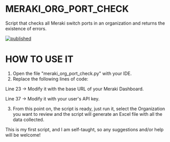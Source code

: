 # MERAKI_ORG_PORT_CHECK
 Script that checks all Meraki switch ports in an organization and returns the existence of errors.

[![published](https://static.production.devnetcloud.com/codeexchange/assets/images/devnet-published.svg)](https://developer.cisco.com/codeexchange/github/repo/ivancesg/MERAKI_ORG_PORT_CHECK)

# HOW TO USE IT
1. Open the file "meraki_org_port_check.py" with your IDE.
2. Replace the following lines of code:

Line 23 -> Modify it with the base URL of your Meraki Dashboard.

Line 37 -> Modify it with your user's API key.

3. From this point on, the script is ready, just run it, select the Organization you want to review and the script will generate an Excel file with all the data collected.

This is my first script, and I am self-taught, so any suggestions and/or help will be welcome!
